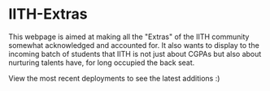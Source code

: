 # IITH-Extras

This webpage is aimed at making all the "Extras" of the IITH community somewhat acknowledged and accounted for.
It also wants to display to the incoming batch of students that IITH is not just about CGPAs but also about
nurturing talents have, for long occupied the back seat.

View the most recent deployments to see the latest additions :)